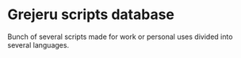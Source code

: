 Grejeru scripts database
=======

Bunch of several scripts made for work or personal uses divided into several languages.
